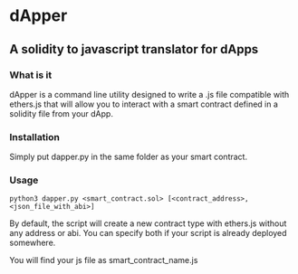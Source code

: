 # dApper

## A solidity to javascript translator for dApps

### What is it

dApper is a command line utility designed to write a .js file compatible with ethers.js that will allow you to interact with a smart contract defined in a solidity file from your dApp.

### Installation

Simply put dapper.py in the same folder as your smart contract.

### Usage

    python3 dapper.py <smart_contract.sol> [<contract_address>, <json_file_with_abi>]

By default, the script will create a new contract type with ethers.js without any address or abi. You can specify both if your script is already deployed somewhere.

You will find your js file as smart_contract_name.js
